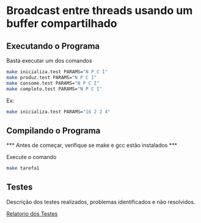 
# Broadcast entre threads usando um buffer compartilhado


## Executando o Programa

Basta executar um dos comandos
```bash
make inicializa.test PARAMS="N P C I"
make produz.test PARAMS="N P C I"
make consome.test PARAMS="N P C I"
make completo.test PARAMS="N P C I"
```
Ex:
```bash
make inicializa.test PARAMS="16 2 2 4"
```

## Compilando o Programa

*** Antes de começar, verifique se make e gcc estão instalados ***

Execute o comando
```bash
make tarefa1
```

## Testes

Descrição dos testes realizados, problemas identificados e não resolvidos. 

[Relatorio dos Testes](./docs/relatorio.md)

````

